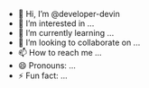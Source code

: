- 👋 Hi, I’m @developer-devin
- 👀 I’m interested in ...
- 🌱 I’m currently learning ...
- 💞️ I’m looking to collaborate on ...
- 📫 How to reach me ...
- 😄 Pronouns: ...
- ⚡ Fun fact: ...

<!---
developer-devin/developer-devin is a ✨ special ✨ repository because its `README.md` (this file) appears on your GitHub profile.
You can click the Preview link to take a look at your changes.
--->
